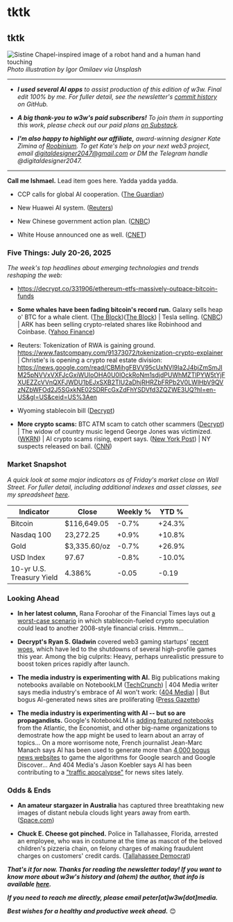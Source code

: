 # tktk
## tktk

![Sistine Chapel-inspired image of a robot hand and a human hand touching](https://images.unsplash.com/photo-1694903110330-cc64b7e1d21d?q=80&w=1332&auto=format&fit=crop&ixlib=rb-4.1.0&ixid=M3wxMjA3fDB8MHxwaG90by1wYWdlfHx8fGVufDB8fHx8fA%3D%3D)
*Photo illustration by Igor Omilaev via Unsplash*

<hr>

- _**I used several AI apps** to assist production of this edition of w3w. Final edit 100% by me. For fuller detail, see the newsletter's [commit history](https://github.com/peteramckay/w3wnewsletter/commits) on GitHub._

- _**A big thank-you to w3w's paid subscribers!** To join them in supporting this work, please check out our paid plans [on Substack](https://w3wnews.substack.com/subscribe)._

- _**I'm also happy to highlight our affiliate,** award-winning designer Kate Zimina of [Roobinium](https://dribbble.com/roobinium). To get Kate's help on your next web3 project, email digitaldesigner2047@gmail.com or DM the Telegram handle @digitaldesigner2047._

<hr>

**Call me Ishmael.** Lead item goes here. Yadda yadda yadda.

<!-- Round up several links about China's AI policy + startups...
 -->

- CCP calls for global AI cooperation. ([The Guardian](https://www.theguardian.com/technology/2025/jul/26/china-calls-for-global-ai-cooperation-days-after-trump-administration-unveils-low-regulation-strategy)) 

- New Huawei AI system. ([Reuters](https://www.reuters.com/world/china/huawei-shows-off-ai-computing-system-rival-nvidias-top-product-2025-07-26/)) 

- New Chinese government action plan. ([CNBC](https://www.cnbc.com/2025/07/26/china-ai-action-plan.html)) 

- White House announced one as well. ([CNET](https://www.cnet.com/tech/services-and-software/trumps-ai-action-plan-is-here-5-key-takeaways/))

<!--

<hr>

[![affiliate banner ad](https://w3w.news/img/affiliate-kz-letter.png)](
https://dribbble.com/roobinium)

<hr>

-->

### Five Things: July 20-26, 2025

*The week's top headlines about emerging technologies and trends reshaping the web:*

- https://decrypt.co/331906/ethereum-etfs-massively-outpace-bitcoin-funds

- **Some whales have been fading bitcoin's record run.** Galaxy sells heap o' BTC for a whale client. ([The Block](https://www.theblock.co/post/364332/galaxy-sells-more-than-80000-btc-for-a-satoshi-era-investor))([The Block](https://www.theblock.co/post/364271/whale-sells-billions-bitcoin-galaxy)) | Tesla selling. ([CNBC](https://www.cnbc.com/2025/07/24/tesla-bitcoin-crypto-sale.html)) | ARK has been selling crypto-related shares like Robinhood and Coinbase. ([Yahoo Finance](https://finance.yahoo.com/news/cathie-wood-sells-crypto-stocks-133854499.html?guccounter=1&guce_referrer=aHR0cHM6Ly9uZXdzLmdvb2dsZS5jb20v&guce_referrer_sig=AQAAAIvOdOVjbp5d36tgkvs3KGo7dDf3vfx6Tl3cAB-EDtpr8j-LgmMvCWXen1TMr7a1OeyB8uHAY26OOwMoVavfa2G1_JRIx8-rIVXuVkMnH-2Hn2EMPZlx-Ugonm3d6zRdlsnmuM0VTmj8ggrvRFnhAvHIDHq19ahvst_w1ctN9ekT)) 

- Reuters: Tokenization of RWA is gaining ground. https://www.fastcompany.com/91373072/tokenization-crypto-explainer | Christie's is opening a crypto real estate division: https://news.google.com/read/CBMihgFBVV95cUxNVl9Ia2J4bjZmSmJIM25pNVVxVXFJcGxiWUloOHA0U0lOckRoNm1sdjdPUWhMZTlPYW5tYjFXUEZZcVVnQXFJWDU1bEJxSXB2TlU2aDhjRHRZbFRPb2V0LWlHbV9QVzNZbWFOd2J5SGxkNE02SDRFcGxZdFhYSDVfd3ZQZWE3UQ?hl=en-US&gl=US&ceid=US%3Aen

- Wyoming stablecoin bill ([Decrypt](https://decrypt.co/331948/wyoming-stablecoin-billed-yield-bearing-alternative-cbdc-control))

- **More crypto scams:** BTC ATM scam to catch other scammers ([Decrypt](https://decrypt.co/331845/fake-bitcoin-atm-scheme-wasted-4000-hours-scammers-time)) | The widow of country music legend George Jones was victimized. ([WKRN](https://www.wkrn.com/news/local-news/george-jones-widow-crypto-theft/)) | AI crypto scams rising, expert says. ([New York Post](https://nypost.com/2025/07/26/tech/ai-fueled-crypto-scams-surging-in-nyc-and-beyond-expert-warns/)) | NY suspects released on bail. ([CNN](https://www.cnn.com/2025/07/24/us/suspects-new-york-crypto-kidnapping-bail-hnk))

### Market Snapshot

*A quick look at some major indicators as of Friday's market close on Wall Street. For fuller detail, including additional indexes and asset classes, see my spreadsheet [here](https://docs.google.com/spreadsheets/d/11XuSerOv1DG7vFWAkwoXehOe4G4xDMm6LSNL7SAL4vA/edit?usp=sharing).*

<table>

  <thead>
    <tr>
      <th>Indicator</th>
      <th>Close</th>
      <th>Weekly %</th>
      <th>YTD %</th>
    </tr>
  </thead>

  <tbody>
   <tr>
     <td>Bitcoin</td>
     <td>$116,649.05</td>
     <td>-0.7%</td>
     <td>+24.3%</td>
   </tr>

   <tr>
     <td>Nasdaq 100</td>
     <td>23,272.25</td>
     <td>+0.9%</td>
     <td>+10.8%</td>
   </tr>

   <tr>
     <td>Gold</td>
     <td>$3,335.60/oz</td>
     <td>-0.7%</td>
     <td>+26.9%</td>
   </tr>

   <tr>
     <td>USD Index</td>
     <td>97.67</td>
     <td>-0.8%</td>
     <td>-10.0%</td>
   </tr>

   <tr>
     <td>10-yr U.S.<br> Treasury Yield</td>
     <td>4.386%</td>
     <td>-0.05</td>
     <td>-0.19</td>
   </tr>

</tbody>
</table>

### Looking Ahead

- **In her latest column,** Rana Foroohar of the Financial Times lays out [a worst-case scenario](https://news.google.com/read/CBMicEFVX3lxTE8ta25kNk5mSDlsT2lGQWFleVloUFZSS2lYa0JkTVhlV0RTbDdhOVpmSGR1eVZrbzA5TVNhRXlpVE5LUTdEcFJxeEk4bW9vVjN6eDdWOVo5MERHb05tMGRSVjR3clk5TktBSGpKVFVvTmU?hl=en-US&gl=US&ceid=US%3Aen) in which stablecoin-fueled crypto speculation could lead to another 2008-style financial crisis. Hmmm...

- **Decrypt's Ryan S. Gladwin** covered web3 gaming startups' [recent woes](https://decrypt.co/329820/why-crypto-games-shutting-down-experts-weigh-in), which have led to the shutdowns of several high-profile games this year. Among the big culprits: Heavy, perhaps unrealistic pressure to boost token prices rapidly after launch.

- **The media industry is experimenting with AI.** Big publications making notebooks available on NotebookLM ([TechCrunch](https://techcrunch.com/2025/07/14/notebooklm-adds-featured-notebooks-from-the-economist-the-atlantic-and-others/?utm_campaign=social&utm_source=bluesky&utm_medium=organic)) | 404 Media writer says media industry's embrace of AI won't work: ([404 Media](https://www.404media.co/the-medias-pivot-to-ai-is-not-real-and-not-going-to-work/?ref=daily-stories-newsletter)) | But bogus AI-generated news sites are proliferating ([Press Gazette](https://pressgazette.co.uk/news/french-journalist-who-uncovered-4000-fake-ai-news-websites-warns-uk-could-be-next/))  

- **The media industry is experimenting with AI -- but so are propagandists.** Google's NotebookLM is [adding featured notebooks](https://techcrunch.com/2025/07/14/notebooklm-adds-featured-notebooks-from-the-economist-the-atlantic-and-others/?utm_campaign=social&utm_source=bluesky&utm_medium=organic) from the Atlantic, the Economist, and other big-name organizations to demostrate how the app might be used to learn about an array of topics... On a more worrisome note, French journalist Jean-Marc Manach says AI has been used to generate more than [4,000 bogus news websites](https://pressgazette.co.uk/news/french-journalist-who-uncovered-4000-fake-ai-news-websites-warns-uk-could-be-next/) to game the algorithms for Google search and Google Discover... And 404 Media's Jason Koebler says AI has been contributing to a ["traffic apocalypse"](https://www.404media.co/the-medias-pivot-to-ai-is-not-real-and-not-going-to-work/?ref=daily-stories-newsletter) for news sites lately. 

### Odds & Ends

- **An amateur stargazer in Australia** has captured three breathtaking new images of distant nebula clouds light years away from earth. ([Space.com](https://www.space.com/stargazing/amateur-astrophotographer-captures-trio-of-breathtaking-nebulas-from-the-central-australian-desert-photos)) 

- **Chuck E. Cheese got pinched.** Police in Tallahassee, Florida, arrested an employee, who was in costume at the time as mascot of the beloved children's pizzeria chain, on felony charges of making fraudulent charges on customers' credit cards. ([Tallahassee Democrat](https://www.tallahassee.com/story/news/local/2025/07/24/chuck-e-cheese-arrest-by-tallahassee-police-photos-video/85355422007/)) 
 
_**That's it for now. Thanks for reading the newsletter today! If you want to know more about w3w's history and (ahem) the author, that info is available [here](https://w3wnews.substack.com/about).**_

_**If you need to reach me directly, please email peter[at]w3w[dot]media.**_

_**Best wishes for a healthy and productive week ahead.**_ 😊
